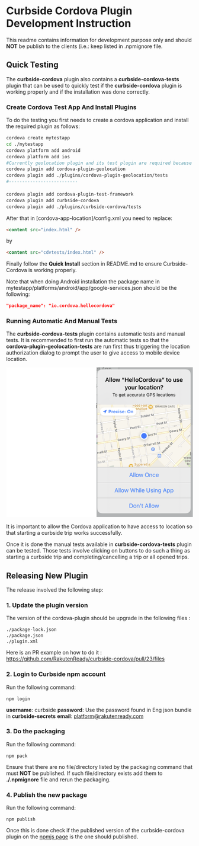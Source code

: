 # Curbside Cordova Plugin Development Instruction

This readme contains information for development purpose only and should **NOT** be publish to the clients (i.e.: keep listed in .npmignore file. 

## Quick Testing

The **curbside-cordova** plugin also contains a **curbside-cordova-tests** plugin that can be used to quickly test if the **curbside-cordova** plugin is working properly and if the installation was done correctly. 

### Create Cordova Test App And Install Plugins

To do the testing you first needs to create a cordova application and install the required plugin as follows: 

```bash
cordova create mytestapp
cd ./mytestapp
cordova platform add android
cordova platform add ios
#Currently geolocation plugin and its test plugin are required because curbside-cordova plugin is not able to display the location authorization dialog (known issue).
cordova plugin add cordova-plugin-geolocation
cordova plugin add ./plugins/cordova-plugin-geolocation/tests
#--------------------------

cordova plugin add cordova-plugin-test-framework
cordova plugin add curbside-cordova
cordova plugin add ./plugins/curbside-cordova/tests
```

After that in [cordova-app-location]/config.xml you need to replace:

```html
<content src="index.html" />
```
by

```html
<content src="cdvtests/index.html" />
```

Finally follow the **Quick Install** section in README.md to ensure Curbside-Cordova is working properly. 

Note that when doing Android installation the package name in  mytestapp/platforms/android/app/google-services.json should be the following: 

```json
"package_name": "io.cordova.hellocordova"
```

### Running Automatic And Manual Tests

The **curbside-cordova-tests** plugin contains automatic tests and manual tests. It is recommended to first run the automatic tests so that the **cordova-plugin-geolocation-tests** are run first thus triggering the location authorization dialog to prompt the user to give access to mobile device location. 

![Image of iOS Location Authorization Dialog](./Location_Authorization_Dialog.png)

It is important to allow the Cordova application to have access to location so that starting a curbside trip works successfully. 

Once it is done the manual tests available in **curbside-cordova-tests** plugin can be tested. Those tests involve clicking on buttons to do such a thing as starting a curbside trip and completing/cancelling a trip or all opened trips.

## Releasing New Plugin

The release involved the following step: 

### 1. Update the plugin version

The version of the cordova-plugin should be upgrade in the following files : 

```
./package-lock.json
./package.json
./plugin.xml
```
Here is an PR example on how to do it : https://github.com/RakutenReady/curbside-cordova/pull/23/files


### 2. Login to Curbside npm account

Run the following command: 

```
npm login
```

**username**: curbside
**password**: Use the password found in Eng json bundle in **curbside-secrets**
**email**: platform@rakutenready.com

### 3. Do the packaging

Run the following command: 

```
npm pack
```
Ensure that there are no file/directory listed by the packaging command that must **NOT** be published. If such file/directory exists add them to **./.npmignore** file and rerun the packaging.

### 4. Publish the new package

Run the following command: 

```
npm publish
```

Once this is done check if the published version of the curbside-cordova plugin on the [npmjs page](https://www.npmjs.com/search?q=curbside
) is the one should published.

